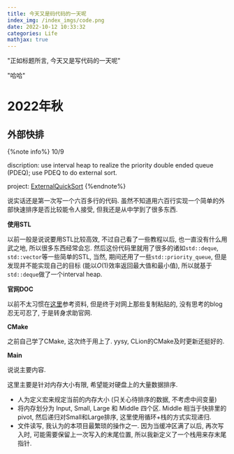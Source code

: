 ```yaml
---
title: 今天又是码代码的一天呢
index_img: /index_imgs/code.png
date: 2022-10-12 10:33:32
categories: Life
mathjax: true
---
```


"正如标题所言, 今天又是写代码的一天呢"

"哈哈"

<!--more-->

# 2022年秋

## 外部快排

{%note info%}
10/9

discription: use interval heap to realize the priority double ended queue (PDEQ); use PDEQ to do external sort.

project: [ExternalQuickSort](https://github.com/Andrew-Rey/Self-Study-For-Cpp/tree/Final-task/DataStructure/ExternalQuickSort)
{%endnote%}

说实话还是第一次写一个六百多行的代码. 虽然不知道用六百行实现一个简单的外部快速排序是否比较能令人接受, 但我还是从中学到了很多东西.

**使用STL**

以前一般是说说要用STL比较高效, 不过自己看了一些教程以后, 也一直没有什么用武之地, 所以很多东西经常会忘. 然后这份代码里就用了很多的诸如`std::deque`, `std::vector`等一些简单的STL, 当然, 期间还用了一些`std::priority_queue`, 但是发现并不能实现自己的目标 (能以$O(1)$效率返回最大值和最小值), 所以就基于`std::deque`做了一个interval heap.

**官网DOC**

以前不太习惯在[这里](https://cplusplus.com/)参考资料, 但是终于对网上那些复制粘贴的, 没有思考的blog忍无可忍了, 于是转身求助官网.

**CMake**

之前自己学了CMake, 这次终于用上了. yysy, CLion的CMake及时更新还挺好的.

**Main**

说说主要内容.

这里主要是针对内存大小有限, 希望能对硬盘上的大量数据排序.

- 人为定义宏来规定当前的内存大小 (只关心待排序的数据, 不考虑中间变量)
- 将内存划分为 Input, Small, Large 和 Middle 四个区. Middle 相当于快排里的pivot, 然后递归对Small和Large排序, 这里使用循环+栈的方式实现递归.
- 文件读写, 我认为的本项目最繁琐的操作之一. 因为当缓冲区满了以后, 再次写入时, 可能需要保留上一次写入的末尾位置, 所以我新定义了一个栈用来存末尾指针.
